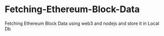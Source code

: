 # Fetching-Ethereum-Block-Data
Fetching Ethereum Block Data using web3 and nodejs and store it in Local Db
